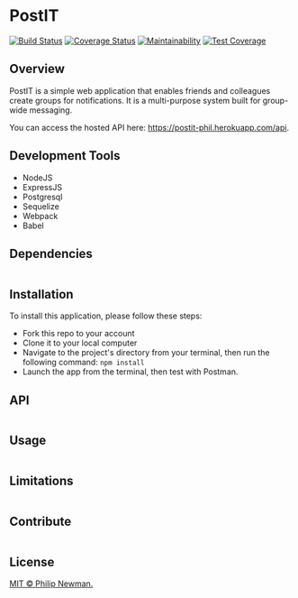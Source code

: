 # PostIT

[![Build Status](https://travis-ci.org/Philipeano/post-it.svg?branch=server-tests)](https://travis-ci.org/Philipeano/post-it?branch=server-tests)
[![Coverage Status](https://coveralls.io/repos/github/Philipeano/post-it/badge.svg?branch=server-tests)](https://coveralls.io/github/Philipeano/post-it?branch=server-tests)
[![Maintainability](https://api.codeclimate.com/v1/badges/6181b0bf9a72a2fe2429/maintainability)](https://codeclimate.com/github/Philipeano/post-it/maintainability)
[![Test Coverage](https://api.codeclimate.com/v1/badges/6181b0bf9a72a2fe2429/test_coverage)](https://codeclimate.com/github/Philipeano/post-it/test_coverage)
## Overview
PostIT is a simple web application that enables friends and colleagues create groups for notifications. It is a multi-purpose system built for group-wide messaging.  

You can access the hosted API here: https://postit-phil.herokuapp.com/api. 

## Development Tools

- NodeJS
- ExpressJS
- Postgresql
- Sequelize
- Webpack
- Babel

## Dependencies

```
```

## Installation
To install this application, please follow these steps:

- Fork this repo to your account
- Clone it to your local computer
- Navigate to the project's directory from your terminal, then run the following command: ```npm install```
- Launch the app from the terminal, then test with Postman.

## API

```
```

## Usage

```
```

## Limitations

```
```

## Contribute

```
```

## License
[MIT © Philip Newman.](../LICENSE)
